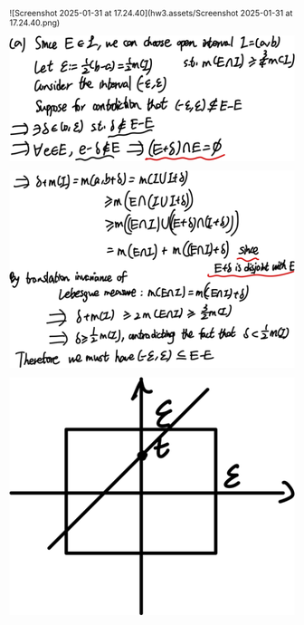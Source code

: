 ![Screenshot 2025-01-31 at 17.24.40](hw3.assets/Screenshot 2025-01-31 at 17.24.40.png)

![image-20250131212105730](hw3.assets/image-20250131212105730.png)





![image-20250131212120558](hw3.assets/image-20250131212120558.png)



![image-20250131212337897](hw3.assets/image-20250131212337897.png)







